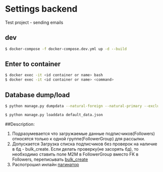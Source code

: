 # Settings backend
Test project - sending emails


## dev
```sh
$ docker-compose -f docker-compose.dev.yml up -d --build
```


## Enter to container
```sh
$ docker exec -it <id container or name> bash
$ docker exec -it <id container or name> <command>
```
## Database dump/load
```sh
$ python manage.py dumpdata --natural-foreign --natural-primary --exclude=contenttypes --exclude=auth.Permission --indent 4 > default_data.json

$ python manage.py loaddata default_data.json
```


##Description:
1. Подразумевается что загружаемые данные подписчиков(Followers) относятся только к одной группе(FollowerGroup) для рассылки.
2. Допускается Загрузка списка подписчиков без проверок на наличие в бд - bulk_create. 
Если делать проверку(не засорять бд), то необходимо ставить поле M2M в FollowerGroup вместо FK в Followers, переписывать [bulk_create](https://stackoverflow.com/questions/34090582/proper-way-to-bulk-create-for-manytomany-field-django)
3. Распотрошил инлайн [пагинатор](https://github.com/shinneider/django-admin-inline-paginator)
